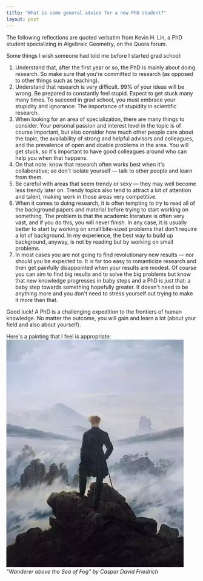 ```yaml
---
title: "What is some general advice for a new PhD student?"
layout: post
---
```


The following reflections are quoted verbatim from Kevin H. Lin, a PhD student specializing in Algebraic Geometry, on the Quora forum.

Some things I wish someone had told me before I started grad school:

1. Understand that, after the first year or so, the PhD is mainly about doing research. So make sure that you're committed to research (as opposed to other things such as teaching).
2. Understand that research is very difficult. 99% of your ideas will be wrong. Be prepared to constantly feel stupid. Expect to get stuck many many times. To succeed in grad school, you must embrace your stupidity and ignorance: The importance of stupidity in scientific research.
3. When looking for an area of specialization, there are many things to consider. Your personal passion and interest level in the topic is of course important, but also consider how much other people care about the topic, the availability of strong and helpful advisors and colleagues, and the prevalence of open and doable problems in the area. You will get stuck, so it's important to have good colleagues around who can help you when that happens.
4. On that note: know that research often works best when it's collaborative; so don't isolate yourself — talk to other people and learn from them.
5. Be careful with areas that seem trendy or sexy — they may well become less trendy later on. Trendy topics also tend to attract a lot of attention and talent, making work in those areas very competitive.
6. When it comes to doing research, it is often tempting to try to read all of the background papers and material before trying to start working on something. The problem is that the academic literature is often very vast, and if you do this, you will never finish. In any case, it is usually better to start by working on small bite-sized problems that don't require a lot of background. In my experience, the best way to build up background, anyway, is not by reading but by working on small problems.
7. In most cases you are not going to find revolutionary new results — nor should you be expected to. It is far too easy to romanticize research and then get painfully disappointed when your results are modest. Of course you can aim to find big results and to solve the big problems but know that new knowledge progresses in baby steps and a PhD is just that: a baby step towards something hopefully greater. It doesn't need to be anything more and you don't need to stress yourself out trying to make it more than that.

Good luck! A PhD is a challenging expedition to the frontiers of human knowledge. No matter the outcome, you will gain and learn a lot (about your field and also about yourself).

Here's a painting that I feel is appropriate:
![image alt](https://github.com/tiendoanmath/tiendoanmath.github.io/blob/master/Wanderer%20above%20the%20Sea%20of%20Fog.jpg?raw=true)
*"Wanderer above the Sea of Fog" by Caspar David Friedrich*
